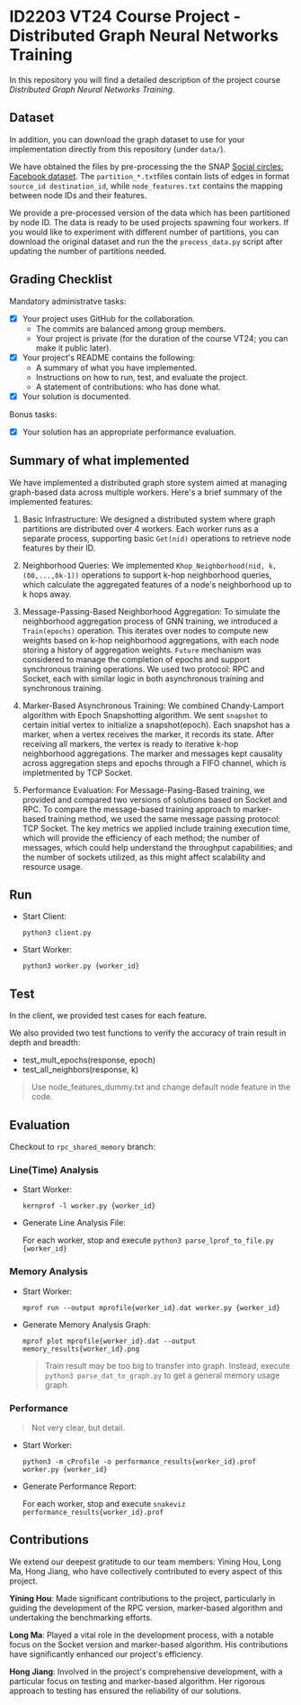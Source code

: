 # ID2203 VT24 Course Project - Distributed Graph Neural Networks Training

In this repository you will find a detailed description of the project course _Distributed Graph Neural Networks Training_.

## Dataset

In addition, you can download the graph dataset to use for your implementation directly from this repository (under `data/`).

We have obtained the files by pre-processing the the SNAP [Social circles: Facebook dataset](https://snap.stanford.edu/data/ego-Facebook.html).
The `partition_*.txt`files contain lists of edges in format `source_id destination_id`, while `node_features.txt` contains the mapping between node IDs and their features.

We provide a pre-processed version of the data which has been partitioned by node ID. The data is ready to be used projects spawning four workers. If you would like to experiment with different number of partitions, you can download the original dataset and run the the `process_data.py` script after updating the number of partitions needed.

## Grading Checklist

Mandatory administratve tasks:

- [x] Your project uses GitHub for the collaboration.
  - The commits are balanced among group members.
  - Your project is private (for the duration of the course VT24; you can make it public later).
- [x] Your project's README contains the following:
  - A summary of what you have implemented.
  - Instructions on how to run, test, and evaluate the project.
  - A statement of contributions: who has done what.
- [x] Your solution is documented.

Bonus tasks:

- [x] Your solution has an appropriate performance evaluation.

## Summary of what implemented

We have implemented a distributed graph store system aimed at managing graph-based data across multiple workers. Here's a brief summary of the implemented features:

1. Basic Infrastructure: We designed a distributed system where graph partitions are distributed over 4 workers. Each worker runs as a separate process, supporting basic `Get(nid)` operations to retrieve node features by their ID. 

2. Neighborhood Queries: We implemented `Khop_Neighborhood(nid, k, (δ0,...,δk-1))` operations to support k-hop neighborhood queries, which calculate the aggregated features of a node's neighborhood up to k hops away.

3. Message-Passing-Based Neighborhood Aggregation: To simulate the neighborhood aggregation process of GNN training, we introduced a `Train(epochs)` operation. This iterates over nodes to compute new weights based on k-hop neighborhood aggregations, with each node storing a history of aggregation weights. `Future` mechanism was considered to manage the completion of epochs and support synchronous training operations. We used two protocol: RPC and Socket, each with similar logic in both asynchronous training and synchronous training.

4. Marker-Based Asynchronous Training: We combined Chandy-Lamport algorithm with Epoch Snapshotting algorithm. We sent `snapshot` to certain initial vertex to initialize a snapshot(epoch). Each snapshot has a marker, when a vertex receives the marker, it records its state. After receiving all markers, the vertex is ready to iterative k-hop neighborhood aggregations. The marker and messages kept causality across aggregation steps and epochs through a FIFO channel, which is impletmented by TCP Socket.

5. Performance Evaluation: For Message-Pasing-Based training, we provided and compared two versions of solutions based on Socket and RPC. To compare the message-based training approach to marker-based training method, we used the same message passing protocol: TCP Socket. The key metrics we applied include training execution time, which will provide the efficiency of each method; the number of messages, which could help understand the throughput capabilities; and the number of sockets utilized, as this might affect scalability and resource usage.

## Run

- Start Client: 

  `python3 client.py`

- Start Worker: 

  `python3 worker.py {worker_id}`

## Test

In the client, we provided test cases for each feature. 

We also provided two test functions to verify the accuracy of train result in depth and breadth:

- test_mult_epochs(response, epoch)
- test_all_neighbors(response, k)

> Use node_features_dummy.txt and change default node feature in the code.

## Evaluation

Checkout to `rpc_shared_memory` branch:

### Line(Time) Analysis

- Start Worker: 

  `kernprof -l worker.py {worker_id}`

- Generate Line Analysis File: 

  For each worker, stop and execute `python3 parse_lprof_to_file.py {worker_id}` 

### Memory Analysis

- Start Worker:

  `mprof run --output mprofile{worker_id}.dat worker.py {worker_id}`

- Generate Memory Analysis Graph:

  `mprof plot mprofile{worker_id}.dat --output memory_results{worker_id}.png`

  > Train result may be too big to transfer into graph. Instead, execute `python3 parse_dat_to_graph.py` to get a general memory usage graph.

### Performance

> Not very clear, but detail.

- Start Worker:

  `python3 -m cProfile -o performance_results{worker_id}.prof worker.py {worker_id}`

- Generate Performance Report:

  For each worker, stop and execute `snakeviz performance_results{worker_id}.prof`
  
## Contributions

We extend our deepest gratitude to our team members: Yining Hou, Long Ma, Hong Jiang, who have collectively contributed to every aspect of this project.

**Yining Hou**: Made significant contributions to the project, particularly in guiding the development of the RPC version, marker-based algorithm and undertaking the benchmarking efforts. 

**Long Ma**: Played a vital role in the development process, with a notable focus on the Socket version and marker-based algorithm. His contributions have significantly enhanced our project's efficiency.

**Hong Jiang**: Involved in the project's comprehensive development, with a particular focus on testing and marker-based algorithm. Her rigorous approach to testing has ensured the reliability of our solutions.

